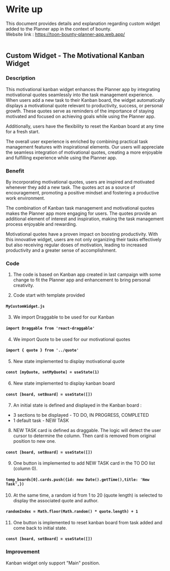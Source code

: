 # Write up 

This document provides details and explanation regarding custom widget added to the Planner app in the context of bounty. 
<br>
Website link : https://toon-bounty-planner-app.web.app/
<br>
<br>

## Custom Widget - The Motivational Kanban Widget

### Description

This motivational kanban widget enhances the Planner app by integrating motivational quotes seamlessly into the task management experience. When users add a new task to their Kanban board, the widget automatically displays a motivational quote relevant to productivity, success, or personal growth. These quotes serve as reminders of the importance of staying motivated and focused on achieving goals while using the Planner app.

Additionally, users have the flexibility to reset the Kanban board at any time for a fresh start.

The overall user experience is enriched by combining practical task management features with inspirational elements. Our users will appreciate the seamless integration of motivational quotes, creating a more enjoyable and fulfilling experience while using the Planner app.

### Benefit

By incorporating motivational quotes, users are inspired and motivated whenever they add a new task. The quotes act as a source of encouragement, promoting a positive mindset and fostering a productive work environment.

The combination of Kanban task management and motivational quotes makes the Planner app more engaging for users. The quotes provide an additional element of interest and inspiration, making the task management process enjoyable and rewarding.

Motivational quotes have a proven impact on boosting productivity. With this innovative widget, users are not only organizing their tasks effectively but also receiving regular doses of motivation, leading to increased productivity and a greater sense of accomplishment.


### Code

1) The code is based on Kanban app created in last campaign with some change to fit the Planner app and enhancement to bring personal creativity.

2) Code start with template provided 
#### `MyCustomWidget.js`

3) We import Draggable to be used for our Kanban
#### `import Draggable from 'react-draggable'`

4) We import Quote to be used for our motivational quotes
#### `import { quote } from '../quote'`

5) New state implemented to display motivational quote
#### `const [myQuote, setMyQuote] = useState(1)`

6) New state implemented to display kanban board
#### `const [board, setBoard] = useState([])`

7) An initial state is defined and displayed in the Kanban board : 
- 3 sections to be displayed - TO DO, IN PROGRESS, COMPLETED
- 1 default task - NEW TASK

8) NEW TASK card is defined as draggable. The logic will detect the user cursor to determine the column. 
Then card is removed from original position to new one.
#### `const [board, setBoard] = useState([])`

9) One button is implemented to add NEW TASK card in the TO DO list (column 0). 
#### `temp_boards[0].cards.push({id: new Date().getTime(),title: 'New Task',})`

10) At the same time, a random id from 1 to 20 (quote length) is selected to display the associated quote and author.
#### `randomIndex = Math.floor(Math.random() * quote.length) + 1`

11) One button is implemented to reset kanban board from task added and come back to initial state. 
#### `const [board, setBoard] = useState([])`


### Improvement

Kanban widget only support "Main" position. 


